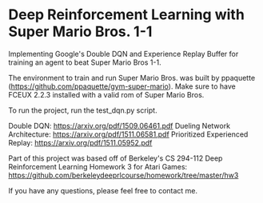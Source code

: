 # Deep Reinforcement Learning with Super Mario Bros. 1-1
Implementing Google's Double DQN and Experience Replay Buffer for training an agent to beat Super Mario Bros 1-1.

The environment to train and run Super Mario Bros. was built by ppaquette (https://github.com/ppaquette/gym-super-mario).
Make sure to have FCEUX 2.2.3 installed with a valid rom of Super Mario Bros.

To run the project, run the test_dqn.py script.

Double DQN: https://arxiv.org/pdf/1509.06461.pdf
Dueling Network Architecture: https://arxiv.org/pdf/1511.06581.pdf
Prioritized Experienced Replay: https://arxiv.org/pdf/1511.05952.pdf

Part of this project was based off of  Berkeley's CS 294-112 Deep Reinforcement Learning Homework 3 for Atari Games: https://github.com/berkeleydeeprlcourse/homework/tree/master/hw3

If you have any questions, please feel free to contact me.

